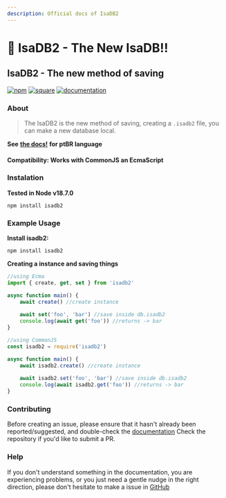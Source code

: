 ```yaml
---
description: Official docs of IsaDB2
---
```


# 🤩 IsaDB2 - The New IsaDB!!

## IsaDB2 - The new method of saving

[![npm](https://img.shields.io/badge/npm\_version-v2.0.0-blue)](https://npmjs.com/package/isadb2) [![square](https://img.shields.io/badge/supported\_by-Square\_Cloud-green)](https://squarecloud.app) [![documentation](https://img.shields.io/badge/docs-8A2BE)](https://isadb.js.org)

### About

> The IsaDB2 is the new method of saving, creating a `.isadb2` file, you can make a new database local.

**See** [**the docs!**](https://isadb.js.org) **for ptBR language**

#### Compatibility: Works with **CommonJS** an **EcmaScript**

### Instalation

**Tested in Node v18.7.0**

```
npm install isadb2
```

### Example Usage

**Install isadb2:**

```
npm install isadb2
```

**Creating a instance and saving things**

```js
//using Ecma
import { create, get, set } from 'isadb2'

async function main() {
    await create() //create instance
    
    await set('foo', 'bar') //save inside db.isadb2
    console.log(await get('foo')) //returns -> bar
}

//using CommonJS
const isadb2 = require('isadb2')

async function main() {
    await isadb2.create() //create instance
    
    await isadb2.set('foo', 'bar') //save inside db.isadb2
    console.log(await isadb2.get('foo')) //returns -> bar
}
```

### Contributing

Before creating an issue, please ensure that it hasn't already been reported/suggested, and double-check the [documentation](https://isadb.js.org) Check the repository if you'd like to submit a PR.

### Help

If you don't understand something in the documentation, you are experiencing problems, or you just need a gentle nudge in the right direction, please don't hesitate to make a issue in [GitHub](https://github.com/renato425/isadb2)
